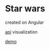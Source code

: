 # Star wars
created on Angular

[api](https://swapi.dev/) visualization

[demo](https://inconsumable1812.github.io/star-wars-react/)
